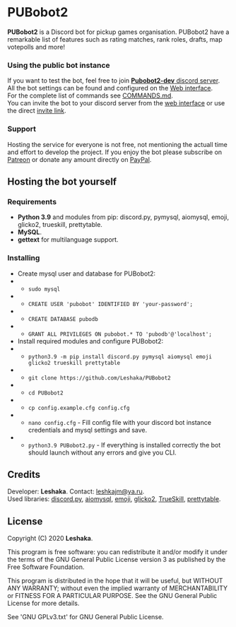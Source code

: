 # PUBobot2
**PUBobot2** is a Discord bot for pickup games organisation. PUBobot2 have a remarkable list of features such as rating matches, rank roles, drafts, map votepolls and more!

### Using the public bot instance
If you want to test the bot, feel free to join [**Pubobot2-dev** discord server](https://discord.gg/rjNt9nC).  
All the bot settings can be found and configured on the [Web interface](https://pubobot.leshaka.xyz/).  
For the complete list of commands see [COMMANDS.md](https://github.com/Leshaka/PUBobot2/blob/main/COMMANDS.md).  
You can invite the bot to your discord server from the [web interface](https://pubobot.leshaka.xyz/) or use the direct [invite link](https://discord.com/oauth2/authorize?client_id=177021948935667713&scope=bot).

### Support
Hosting the service for everyone is not free, not mentioning the actuall time and effort to develop the project. If you enjoy the bot please subscribe on [Patreon](https://patreon.com/pubobot2) or donate any amount directly on [PayPal](https://paypal.me/leshkajm).

## Hosting the bot yourself

### Requirements
* **Python 3.9** and modules from pip: discord.py, pymysql, aiomysql, emoji, glicko2, trueskill, prettytable.  
* **MySQL**.
* **gettext** for multilanguage support.

### Installing
* Create mysql user and database for PUBobot2:
* * `sudo mysql`
* * `CREATE USER 'pubobot' IDENTIFIED BY 'your-password';`
* * `CREATE DATABASE pubodb`
* * `GRANT ALL PRIVILEGES ON pubobot.* TO 'pubodb'@'localhost';`
* Install required modules and configure PUBobot2:
* * `python3.9 -m pip install discord.py pymysql aiomysql emoji glicko2 trueskill prettytable`
* * `git clone https://github.com/Leshaka/PUBobot2`
* * `cd PUBobot2`
* * `cp config.example.cfg config.cfg`
* * `nano config.cfg` - Fill config file with your discord bot instance credentials and mysql settings and save.
* * `python3.9 PUBobot2.py` - If everything is installed correctly the bot should launch without any errors and give you CLI.

## Credits
Developer: **Leshaka**. Contact: leshkajm@ya.ru.  
Used libraries: [discord.py](https://github.com/Rapptz/discord.py), [aiomysql](https://github.com/aio-libs/aiomysql), [emoji](https://github.com/carpedm20/emoji/), [glicko2](https://github.com/deepy/glicko2), [TrueSkill](https://trueskill.org/), [prettytable](https://github.com/jazzband/prettytable).

## License
Copyright (C) 2020 **Leshaka**.

This program is free software: you can redistribute it and/or modify it under the terms of the GNU General Public License version 3 as published by the Free Software Foundation.

This program is distributed in the hope that it will be useful, but WITHOUT ANY WARRANTY; without even the implied warranty of MERCHANTABILITY or FITNESS FOR A PARTICULAR PURPOSE. See the GNU General Public License for more details.

See 'GNU GPLv3.txt' for GNU General Public License.
